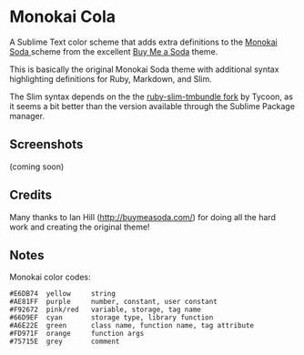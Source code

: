 
# Monokai Cola

A Sublime Text color scheme that adds extra definitions to the [Monokai Soda ](http://buymeasoda.github.com/soda-theme/extras/colour-schemes.zip) scheme from the excellent [Buy Me a Soda](https://github.com/buymeasoda/soda-theme/) theme.

This is basically the original Monokai Soda theme with additional syntax highlighting definitions for Ruby, Markdown, and Slim.

The Slim syntax depends on the the [ruby-slim-tmbundle fork](https://github.com/tycooon/ruby-slim-tmbundle) by Tycoon, as it seems a bit better than the version available through the Sublime Package manager.

## Screenshots
(coming soon)

## Credits
Many thanks to Ian Hill (http://buymeasoda.com/) for doing all the hard work and creating the original theme!

## Notes

Monokai color codes:

    #E6DB74  yellow     string
    #AE81FF  purple     number, constant, user constant
    #F92672  pink/red   variable, storage, tag name
    #66D9EF  cyan       storage type, library function
    #A6E22E  green      class name, function name, tag attribute
    #FD971F  orange     function args
    #75715E  grey       comment
